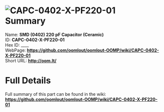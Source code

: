 
![CAPC-0402-X-PF220-01](https://github.com/oomlout/oomlout-OOMP/blob/master/parts/CAPC-0402-X-PF220-01/CAPC-0402-X-PF220-01_420.jpg)   
Summary
=================
  
Name: __SMD (0402) 220 pF Capacitor (Ceramic)__    
ID: __CAPC-0402-X-PF220-01__   
Hex ID: ____   
WebPage: __https://github.com/oomlout/oomlout-OOMP/wiki/CAPC-0402-X-PF220-01__   
Short URL: __http://oom.lt/__   

Full Details
==========================
Full summary of this part can be found in the wiki:   
__https://github.com/oomlout/oomlout-OOMP/wiki/CAPC-0402-X-PF220-01__    

